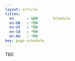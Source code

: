 ```yaml
---
layout: article
titles:
  en      : &EN       Schedule
  en-GB   : *EN
  en-US   : *EN
  en-CA   : *EN
  en-AU   : *EN
key: page-schedule
---
```


TBD